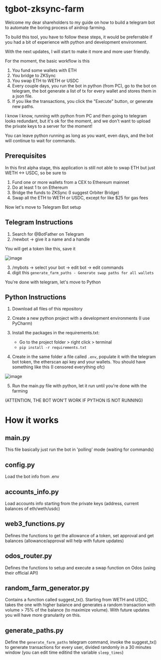 # tgbot-zksync-farm
Welcome my dear shareholders to my guide on how to build a telegram bot to automate the boring process of airdrop farming.

To build this tool, you have to follow these steps, it would be preferrable if you had a bit of experience with python and development environment.

With the next updates, I will start to make it more and more user friendly.

For the moment, the basic workflow is this
1. You fund some wallets with ETH
2. You bridge to ZKSync
3. You swap ETH to WETH or USDC
4. Every couple days, you run the bot in python (from PC), go to the bot on telegram, the bot generate a list of tx for every wallet and stores them in a json file.
5. If you like the transactions, you click the "Execute" button, or generate new paths.

I know I know, running with python from PC and then going to telegram looks redundant, but it's ok for the moment, and we don't want to upload the private keys to a server for the moment!

You can leave python running as long as you want, even days, and the bot will continue to wait for commands.


## Prerequisites

In this first alpha stage, this application is still not able to swap ETH but just WETH <-> USDC, so be sure to
1. Fund one or more wallets from a CEX to Ethereum mainnet
2. Do at least 1 tx on Ethereum
3. Bridge the funds to ZKSync (I suggest Orbiter Bridge)
4. Swap all the ETH to WETH or USDC, except for like $25 for gas fees

Now let's move to Telegram Bot setup

## Telegram Instructions
1. Search for @BotFather on Telegram
2. /newbot -> give it a name and a handle

You will get a token like this, save it

![image](https://github.com/lekos22/tgbot-zksync-farm/assets/140423090/8349d976-4130-4a88-97d3-4cb3208ef21b)

3. /mybots -> select your bot -> edit bot -> edit commands
4. digit this `generate_farm_paths - Generate swap paths for all wallets`

You're done with telegram, let's move to Python

## Python Instructions
1. Download all files of this repository
2. Create a new python project with a development environments (I use PyCharm)
3. Install the packages in the requirements.txt:
   - Go to the project folder > right click > terminal
   - `pip install -r requirements.txt`

  
4. Create in the same folder a file called `.env`, populate it with the telegram bot token, the etherscan api key and your wallets. You should have something like this (I censored everything ofc)

![image](https://github.com/lekos22/tgbot-zksync-farm/assets/140423090/28b7fbea-bca8-49fa-b2c8-e60fc67f380c)

5. Run the main.py file with python, let it run until you're done with the farming

(ATTENTION, THE BOT WON'T WORK IF PYTHON IS NOT RUNNING)



# How it works

## main.py
This file basically just run the bot in 'polling' mode (waiting for commands)

## config.py
Load the bot info from .env

## accounts_info.py
Load accounts info starting from the private keys (address, current balances of eth/weth/usdc)

## web3_functions.py
Defines the functions to get the allowance of a token, set approval and get balances (allowance/approval will help with future updates)

## odos_router.py
Defines the functions to setup and execute a swap function on Odos (using their official API)

## random_farm_generator.py
Contains a function called suggest_tx(). Starting from WETH and USDC, takes the one with higher balance and generates a random transaction with volume > 75% of the balance (to maximize volume). 
With future updates you will have more granularity on this.

## generate_paths.py
Define the `generate_farm_paths` telegram command, invoke the suggest_tx() to generate transactions for every user, divided randomly in a 30 minutes window (you can edit time editind the variable `sleep_times`)











